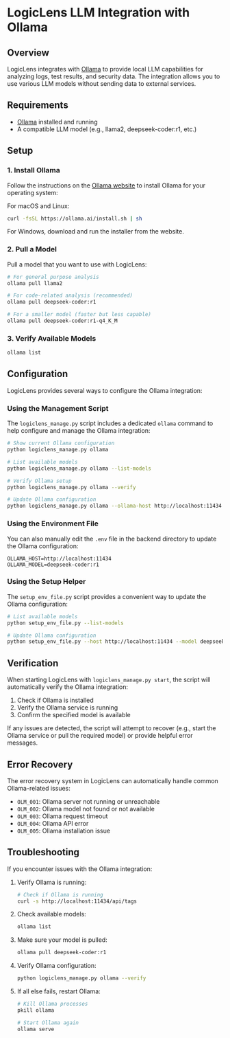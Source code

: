 # LogicLens LLM Integration with Ollama

## Overview

LogicLens integrates with [Ollama](https://ollama.ai) to provide local LLM capabilities for analyzing logs, test results, and security data. The integration allows you to use various LLM models without sending data to external services.

## Requirements

- [Ollama](https://ollama.ai/download) installed and running
- A compatible LLM model (e.g., llama2, deepseek-coder:r1, etc.)

## Setup

### 1. Install Ollama

Follow the instructions on the [Ollama website](https://ollama.ai/download) to install Ollama for your operating system:

For macOS and Linux:
```bash
curl -fsSL https://ollama.ai/install.sh | sh
```

For Windows, download and run the installer from the website.

### 2. Pull a Model

Pull a model that you want to use with LogicLens:

```bash
# For general purpose analysis
ollama pull llama2

# For code-related analysis (recommended)
ollama pull deepseek-coder:r1

# For a smaller model (faster but less capable)
ollama pull deepseek-coder:r1-q4_K_M
```

### 3. Verify Available Models

```bash
ollama list
```

## Configuration

LogicLens provides several ways to configure the Ollama integration:

### Using the Management Script

The `logiclens_manage.py` script includes a dedicated `ollama` command to help configure and manage the Ollama integration:

```bash
# Show current Ollama configuration
python logiclens_manage.py ollama

# List available models
python logiclens_manage.py ollama --list-models

# Verify Ollama setup
python logiclens_manage.py ollama --verify

# Update Ollama configuration
python logiclens_manage.py ollama --ollama-host http://localhost:11434 --ollama-model deepseek-coder:r1
```

### Using the Environment File

You can also manually edit the `.env` file in the backend directory to update the Ollama configuration:

```
OLLAMA_HOST=http://localhost:11434
OLLAMA_MODEL=deepseek-coder:r1
```

### Using the Setup Helper

The `setup_env_file.py` script provides a convenient way to update the Ollama configuration:

```bash
# List available models
python setup_env_file.py --list-models

# Update Ollama configuration
python setup_env_file.py --host http://localhost:11434 --model deepseek-coder:r1
```

## Verification

When starting LogicLens with `logiclens_manage.py start`, the script will automatically verify the Ollama integration:

1. Check if Ollama is installed
2. Verify the Ollama service is running
3. Confirm the specified model is available

If any issues are detected, the script will attempt to recover (e.g., start the Ollama service or pull the required model) or provide helpful error messages.

## Error Recovery

The error recovery system in LogicLens can automatically handle common Ollama-related issues:

- `OLM_001`: Ollama server not running or unreachable
- `OLM_002`: Ollama model not found or not available
- `OLM_003`: Ollama request timeout
- `OLM_004`: Ollama API error
- `OLM_005`: Ollama installation issue

## Troubleshooting

If you encounter issues with the Ollama integration:

1. Verify Ollama is running:
   ```bash
   # Check if Ollama is running
   curl -s http://localhost:11434/api/tags
   ```

2. Check available models:
   ```bash
   ollama list
   ```

3. Make sure your model is pulled:
   ```bash
   ollama pull deepseek-coder:r1
   ```

4. Verify Ollama configuration:
   ```bash
   python logiclens_manage.py ollama --verify
   ```

5. If all else fails, restart Ollama:
   ```bash
   # Kill Ollama processes
   pkill ollama

   # Start Ollama again
   ollama serve
   ```